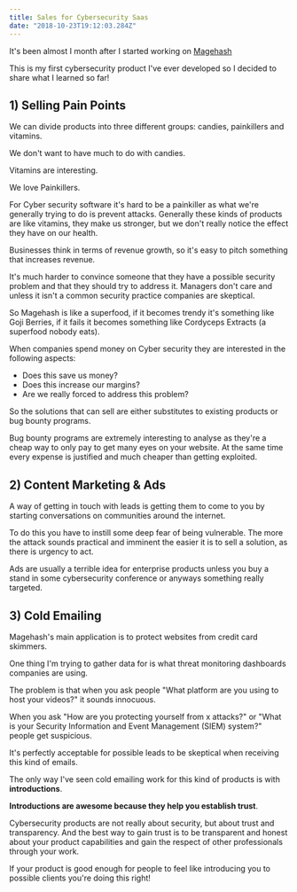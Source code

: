 ```yaml
---
title: Sales for Cybersecurity Saas
date: "2018-10-23T19:12:03.284Z"
---
```


It's been almost I month after I started working on [Magehash](https://magehash.com)

This is my first cybersecurity product I've ever developed so I decided to share what I learned so far!

## 1) Selling Pain Points

We can divide products into three different groups: candies, painkillers and vitamins.

We don't want to have much to do with candies.

Vitamins are interesting.

We love Painkillers.

For Cyber security software it's hard to be a painkiller as what we're generally trying to do is prevent attacks. Generally these kinds of products are like vitamins, they make us stronger, but we don't really notice the effect they have on our health.

Businesses think in terms of revenue growth, so it's easy to pitch something that increases revenue.

It's much harder to convince someone that they have a possible security problem and that they should try to address it. Managers don't care and unless it isn't a common security practice companies are skeptical.

So Magehash is like a superfood, if it becomes trendy it's something like Goji Berries, if it fails it becomes something like Cordyceps Extracts (a superfood nobody eats).

When companies spend money on Cyber security they are interested in the following aspects:

* Does this save us money?
* Does this increase our margins?
* Are we really forced to address this problem?

So the solutions that can sell are either substitutes to existing products or bug bounty programs.

Bug bounty programs are extremely interesting to analyse as they're a cheap way to only pay to get many eyes on your website. At the same time every expense is justified and much cheaper than getting exploited.

## 2) Content Marketing & Ads

A way of getting in touch with leads is getting them to come to you by starting conversations on communities around the internet.

To do this you have to instill some deep fear of being vulnerable. The more the attack sounds practical and imminent the easier it is to sell a solution, as there is urgency to act.

Ads are usually a terrible idea for enterprise products unless you buy a stand in some cybersecurity conference or anyways something really targeted.

## 3) Cold Emailing

Magehash's main application is to protect websites from credit card skimmers.

One thing I'm trying to gather data for is what threat monitoring dashboards companies are using.

The problem is that when you ask people "What platform are you using to host your videos?" it sounds innocuous.

When you ask "How are you protecting yourself from x attacks?" or "What is your Security Information and Event Management (SIEM) system?" people get suspicious.

It's perfectly acceptable for possible leads to be skeptical when receiving this kind of emails.

The only way I've seen cold emailing work for this kind of products is with **introductions**.

**Introductions are awesome because they help you establish trust**.

Cybersecurity products are not really about security, but about trust and transparency. And the best way to gain trust is to be transparent and honest about your product capabilities and gain the respect of other professionals through your work.

If your product is good enough for people to feel like introducing you to possible clients you're doing this right!
